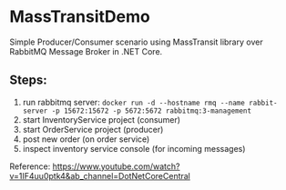 # MassTransitDemo

Simple Producer/Consumer scenario using MassTransit library over RabbitMQ Message Broker in .NET Core.

## Steps:
1. run rabbitmq server: `docker run -d --hostname rmq --name rabbit-server -p 15672:15672 -p 5672:5672 rabbitmq:3-management`
2. start InventoryService project (consumer)
3. start OrderService project (producer)
4. post new order (on order service)
5. inspect inventory service console (for incoming messages)

Reference: https://www.youtube.com/watch?v=1IF4uu0ptk4&ab_channel=DotNetCoreCentral
